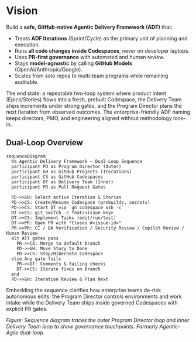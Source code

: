 # Vision

Build a **safe, GitHub‑native Agentic Delivery Framework (ADF)** that:
- Treats **ADF Iterations** (Sprint/Cycle) as the primary unit of planning and execution.
- Runs **all code changes inside Codespaces**, never on developer laptops.
- Uses **PR-first governance** with automated and human review.
- Stays **model-agnostic** by calling **GitHub Models** (OpenAI/Anthropic/Google).
- Scales from solo repos to multi-team programs while remaining auditable.

The end state: a repeatable two-loop system where product intent (Epics/Stories) flows into a fresh, prebuilt Codespace, the Delivery Team ships increments under strong gates, and the Program Director plans the next Iteration from observed outcomes. The enterprise-friendly ADF naming keeps directors, PMO, and engineering aligned without methodology lock-in.

## Dual-Loop Overview
```mermaid
sequenceDiagram
  %% Agentic Delivery Framework — Dual-Loop Sequence
  participant PD as Program Director (Outer)
  participant GH as GitHub Projects (Iterations)
  participant CS as GitHub Codespaces
  participant DT as Delivery Team (Inner)
  participant PR as Pull Request Gates

  PD->>GH: Select active Iteration & Stories
  PD->>CS: Create/Resume Codespace (prebuilds, secrets)
  PD->>CS: Start DT via `gh codespace ssh -c`
  DT->>CS: git switch -c feat/<issue-key>
  DT->>CS: Implement Tasks (edit/run/test)
  DT->>PR: Open PR with "Closes #<issue-id>"
  PR->>PR: CI / QA Verification / Security Review / Copilot Review / Human Review
  alt All gates pass
    PR->>CS: Merge to default branch
    PD->>GH: Move Story to Done
    PD->>CS: Stop/Hibernate Codespace
  else Any gate fails
    PR->>DT: Comments & failing checks
    DT->>CS: Iterate fixes on branch
  end
  PD->>GH: Iteration Review & Plan Next
```
Embedding the sequence clarifies how enterprise teams de-risk autonomous edits: the Program Director controls environments and work intake while the Delivery Team ships inside governed Codespaces with explicit PR gates.

_Figure: Sequence diagram traces the outer Program Director loop and inner Delivery Team loop to show governance touchpoints. Formerly Agentic-Agile dual-loop._

